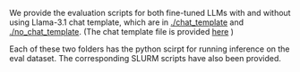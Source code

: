 We provide the evaluation scripts for both fine-tuned LLMs with and without using Llama-3.1 chat template, which are in [./chat_template](./chat_template) and [./no_chat_template](./no_chat_template). (The chat template file is provided [here](../../fine-tuning/DeepSpeedExamples/applications/DeepSpeed-Chat/dschat/utils/data/llama-3.1-instruct-chat-template.jinja) )

Each of these two folders has the python scirpt for running inference on the eval dataset. The corresponding SLURM scripts have also been provided. 